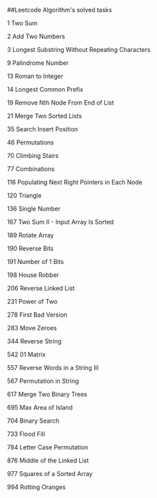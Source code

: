 ##Leetcode Algorithm's solved tasks

1 Two Sum

2 Add Two Numbers

3 Longest Substring Without Repeating Characters

9 Palindrome Number

13 Roman to Integer

14 Longest Common Prefix

19 Remove Nth Node From End of List

21 Merge Two Sorted Lists

35 Search Insert Position

46 Permutations

70 Climbing Stairs

77 Combinations

116 Populating Next Right Pointers in Each Node

120 Triangle

136 Single Number

167 Two Sum II - Input Array Is Sorted

189 Rotate Array

190 Reverse Bits

191 Number of 1 Bits

198 House Robber

206 Reverse Linked List

231 Power of Two

278 First Bad Version

283 Move Zeroes

344 Reverse String

542 01 Matrix

557 Reverse Words in a String III

567 Permutation in String

617 Merge Two Binary Trees
 
695 Max Area of Island

704 Binary Search

733 Flood Fill

784 Letter Case Permutation

876 Middle of the Linked List

977 Squares of a Sorted Array

994 Rotting Oranges
